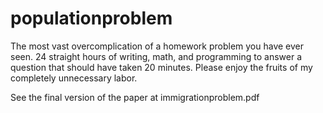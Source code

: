# populationproblem
The most vast overcomplication of a homework problem you have ever seen. 24 straight hours of writing, math, and programming to answer a question that should have taken 20 minutes. Please enjoy the fruits of my completely unnecessary labor.

See the final version of the paper at immigrationproblem.pdf
